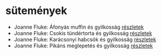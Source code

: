 # sütemények

- Joanne Fluke: Áfonyás muffin és gyilkosság [részletek](_details/Joanne%20Fluke.md#id_622)
- Joanne Fluke: Csokis tündértorta és gyilkosság [részletek](_details/Joanne%20Fluke.md#id_624)
- Joanne Fluke: Karácsonyi habcsók és gyilkosság [részletek](_details/Joanne%20Fluke.md#id_625)
- Joanne Fluke: Pikáns meglepetés és gyilkosság [részletek](_details/Joanne%20Fluke.md#id_623)